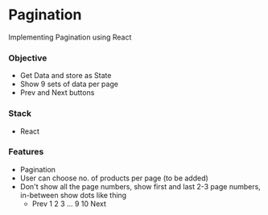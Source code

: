 # Pagination

Implementing Pagination using React

### Objective
- Get Data and store as State
- Show 9 sets of data per page
- Prev and Next buttons

### Stack
- React

### Features
- Pagination
- User can choose no. of products per page (to be added)
- Don't show all the page numbers, show first and last 2-3 page numbers, in-between show dots like thing
    - Prev  1 2 3  ...  9 10  Next